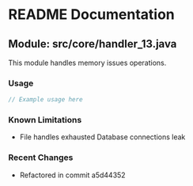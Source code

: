 # README Documentation

## Module: src/core/handler_13.java

This module handles memory issues operations.

### Usage

```java
// Example usage here
```

### Known Limitations

- File handles exhausted Database connections leak

### Recent Changes

- Refactored in commit a5d44352
